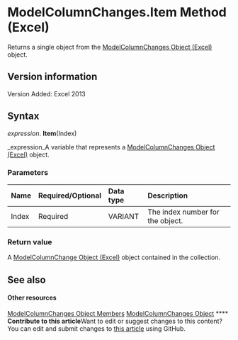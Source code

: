 
# ModelColumnChanges.Item Method (Excel)

Returns a single object from the  [ModelColumnChanges Object (Excel)](4789114d-6bc4-9cfe-dcca-9a9b04280871.md) object.


## Version information

Version Added: Excel 2013 


## Syntax

 _expression_. **Item**(Index)

 _expression_A variable that represents a  [ModelColumnChanges Object (Excel)](4789114d-6bc4-9cfe-dcca-9a9b04280871.md) object.


### Parameters



|**Name**|**Required/Optional**|**Data type**|**Description**|
|:-----|:-----|:-----|:-----|
|Index|Required|VARIANT|The index number for the object.|

### Return value

A  [ModelColumnChange Object (Excel)](5b7cb86d-744c-53ea-0fcf-79d2710baa37.md) object contained in the collection.


## See also


#### Other resources


 [ModelColumnChanges Object Members](f5324b71-da79-2b8d-b293-7f4071204d6e.md)
 [ModelColumnChanges Object](4789114d-6bc4-9cfe-dcca-9a9b04280871.md)
****   **Contribute to this article**Want to edit or suggest changes to this content? You can edit and submit changes to  [this article](https://github.com/jhershey00/VBA_Excel_Test/OpenXMLCon/articles/d4e1977f-08ac-4c2d-64f7-e3213ddde854.md) using GitHub.

